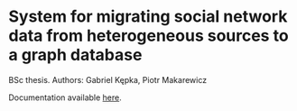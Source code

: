 # System for migrating social network data from heterogeneous sources to a graph database

BSc thesis. Authors: Gabriel Kępka, Piotr Makarewicz

Documentation available [here](https://social-network-data-migration.readthedocs.io/en/latest/index.html).
